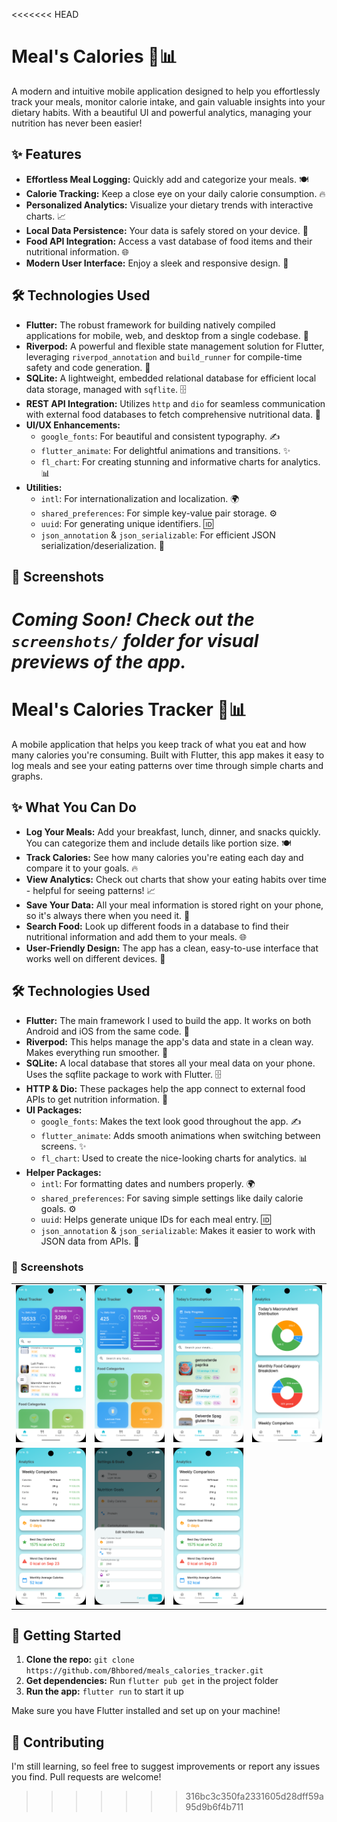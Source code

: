 <<<<<<< HEAD
# Meal's Calories 🍎📊

A modern and intuitive mobile application designed to help you effortlessly track your meals, monitor calorie intake, and gain valuable insights into your dietary habits. With a beautiful UI and powerful analytics, managing your nutrition has never been easier!

## ✨ Features

*   **Effortless Meal Logging:** Quickly add and categorize your meals. 🍽️
*   **Calorie Tracking:** Keep a close eye on your daily calorie consumption. 🔥
*   **Personalized Analytics:** Visualize your dietary trends with interactive charts. 📈
*   **Local Data Persistence:** Your data is safely stored on your device. 💾
*   **Food API Integration:** Access a vast database of food items and their nutritional information. 🌐
*   **Modern User Interface:** Enjoy a sleek and responsive design. 📱

## 🛠️ Technologies Used

*   **Flutter:** The robust framework for building natively compiled applications for mobile, web, and desktop from a single codebase. 💙
*   **Riverpod:** A powerful and flexible state management solution for Flutter, leveraging `riverpod_annotation` and `build_runner` for compile-time safety and code generation. 🚀
*   **SQLite:** A lightweight, embedded relational database for efficient local data storage, managed with `sqflite`. 🗄️
*   **REST API Integration:** Utilizes `http` and `dio` for seamless communication with external food databases to fetch comprehensive nutritional data. 📡
*   **UI/UX Enhancements:**
    *   `google_fonts`: For beautiful and consistent typography. ✍️
    *   `flutter_animate`: For delightful animations and transitions. ✨
    *   `fl_chart`: For creating stunning and informative charts for analytics. 📊
*   **Utilities:**
    *   `intl`: For internationalization and localization. 🌍
    *   `shared_preferences`: For simple key-value pair storage. ⚙️
    *   `uuid`: For generating unique identifiers. 🆔
    *   `json_annotation` & `json_serializable`: For efficient JSON serialization/deserialization. 🔄

## 📸 Screenshots

_Coming Soon! Check out the `screenshots/` folder for visual previews of the app._
=======
# Meal's Calories Tracker 🍎📊

A mobile application that helps you keep track of what you eat and how many calories you're consuming. Built with Flutter, this app makes it easy to log meals and see your eating patterns over time through simple charts and graphs.

## ✨ What You Can Do

*   **Log Your Meals:** Add your breakfast, lunch, dinner, and snacks quickly. You can categorize them and include details like portion size. 🍽️
*   **Track Calories:** See how many calories you're eating each day and compare it to your goals. 🔥
*   **View Analytics:** Check out charts that show your eating habits over time - helpful for seeing patterns! 📈
*   **Save Your Data:** All your meal information is stored right on your phone, so it's always there when you need it. 💾
*   **Search Food:** Look up different foods in a database to find their nutritional information and add them to your meals. 🌐
*   **User-Friendly Design:** The app has a clean, easy-to-use interface that works well on different devices. 📱

## 🛠️ Technologies Used

*   **Flutter:** The main framework I used to build the app. It works on both Android and iOS from the same code. 💙
*   **Riverpod:** This helps manage the app's data and state in a clean way. Makes everything run smoother. 🚀
*   **SQLite:** A local database that stores all your meal data on your phone. Uses the sqflite package to work with Flutter. 🗄️
*   **HTTP & Dio:** These packages help the app connect to external food APIs to get nutrition information. 📡
*   **UI Packages:**
    *   `google_fonts`: Makes the text look good throughout the app. ✍️
    *   `flutter_animate`: Adds smooth animations when switching between screens. ✨
    *   `fl_chart`: Used to create the nice-looking charts for analytics. 📊
*   **Helper Packages:**
    *   `intl`: For formatting dates and numbers properly. 🌍
    *   `shared_preferences`: For saving simple settings like daily calorie goals. ⚙️
    *   `uuid`: Helps generate unique IDs for each meal entry. 🆔
    *   `json_annotation` & `json_serializable`: Makes it easier to work with JSON data from APIs. 🔄

### 📸 Screenshots

|                                                                                                                    |                                                                                                                    |                                                                                                                    |                                                                                                                    |
| :----------------------------------------------------------------------------------------------------------------: | :----------------------------------------------------------------------------------------------------------------: | :----------------------------------------------------------------------------------------------------------------: | :----------------------------------------------------------------------------------------------------------------: |
| ![1](https://github.com/Bhbored/meals_calories_tracker/blob/main/screenshots/Screenshot_1761113379.png) | ![2](https://github.com/Bhbored/meals_calories_tracker/blob/main/screenshots/Screenshot_1761117342.png) | ![3](https://github.com/Bhbored/meals_calories_tracker/blob/main/screenshots/Screenshot_1761117377.png) | ![4[]()](https://github.com/Bhbored/meals_calories_tracker/blob/main/screenshots/Screenshot_1761117385.png) |
| ![5](https://github.com/Bhbored/meals_calories_tracker/blob/main/screenshots/Screenshot_1761117387.png) | ![6](https://github.com/Bhbored/meals_calories_tracker/blob/main/screenshots/Screenshot_1761117395.png) |![6](https://github.com/Bhbored/meals_calories_tracker/blob/main/screenshots/Screenshot_1761117387.png) 

## 🚀 Getting Started

1.  **Clone the repo:** `git clone https://github.com/Bhbored/meals_calories_tracker.git`
2.  **Get dependencies:** Run `flutter pub get` in the project folder
3.  **Run the app:** `flutter run` to start it up

Make sure you have Flutter installed and set up on your machine!

## 🤝 Contributing

I'm still learning, so feel free to suggest improvements or report any issues you find. Pull requests are welcome!
>>>>>>> 316bc3c350fa2331605d28dff59a95d9b6f4b711
